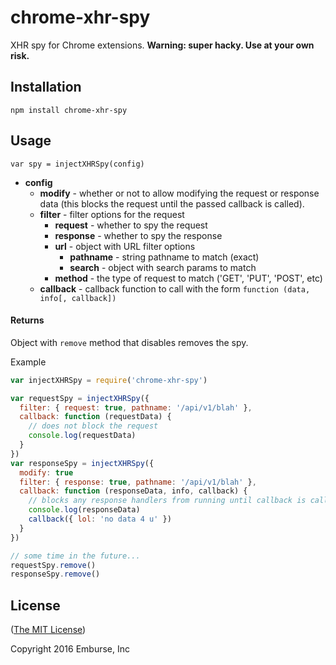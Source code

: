 # chrome-xhr-spy

XHR spy for Chrome extensions. **Warning: super hacky. Use at your own risk.**


## Installation

```
npm install chrome-xhr-spy
```


## Usage

`var spy = injectXHRSpy(config)`

* **config**
  * **modify** - whether or not to allow modifying the request or response data (this blocks the request until the passed callback is called).
  * **filter** - filter options for the request
    * **request** - whether to spy the request
    * **response** - whether to spy the response
    * **url** - object with URL filter options
      * **pathname** - string pathname to match (exact)
      * **search** - object with search params to match
    * **method** - the type of request to match ('GET', 'PUT', 'POST', etc)
  * **callback** - callback function to call with the form `function (data, info[, callback])`

#### Returns

Object with `remove` method that disables removes the spy.


Example
```js
var injectXHRSpy = require('chrome-xhr-spy')

var requestSpy = injectXHRSpy({
  filter: { request: true, pathname: '/api/v1/blah' },
  callback: function (requestData) {
    // does not block the request
    console.log(requestData)
  }
})
var responseSpy = injectXHRSpy({
  modify: true
  filter: { response: true, pathname: '/api/v1/blah' },
  callback: function (responseData, info, callback) {
    // blocks any response handlers from running until callback is called
    console.log(responseData)
    callback({ lol: 'no data 4 u' })
  }
})

// some time in the future...
requestSpy.remove()
responseSpy.remove()

```


## License

([The MIT License](LICENSE))

Copyright 2016 Emburse, Inc
